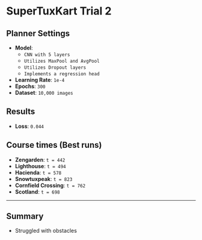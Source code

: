 # SuperTuxKart Trial 2

## Planner Settings
- **Model**: 
    - `CNN with 5 layers`
    - `Utilizes MaxPool and AvgPool`
    - `Utilizes Dropout layers`
    - `Implements a regression head`
- **Learning Rate**: `1e-4`  
- **Epochs**: `300`  
- **Dataset**: `10,000 images`  

## Results
- **Loss**: `0.044`  

## Course times (Best runs)
- **Zengarden**: `t = 442`  
- **Lighthouse**: `t = 494`  
- **Hacienda**: `t = 578`  
- **Snowtuxpeak**: `t = 823`  
- **Cornfield Crossing**: `t = 762`  
- **Scotland**: `t = 698`  

---

## Summary
- Struggled with obstacles
